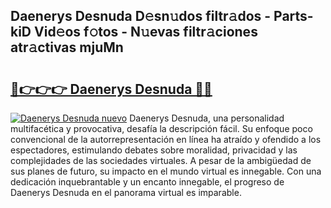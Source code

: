 ## Daenerys Desnuda D𝚎sn𝚞dos filtr𝚊dos - Parts-kiD Vid𝚎os f𝚘tos - N𝚞evas filtr𝚊ciones atr𝚊ctivas mjuMn

# <h2><a href="http://mbbxe2.tromn.icu/?c=Daenerys+Desnuda">🔗👉👉👉 Daenerys Desnuda 🔗🔗</a></h2>

[![Daenerys Desnuda nuevo](https://i.imgur.com/pEAQMta.gif)](http://mbbxe2.tromn.icu/?c=Daenerys+Desnuda)
Daenerys Desnuda, una personalidad multifacética y provocativa, desafía la descripción fácil. Su enfoque poco convencional de la autorrepresentación en línea ha atraído y ofendido a los espectadores, estimulando debates sobre moralidad, privacidad y las complejidades de las sociedades virtuales. A pesar de la ambigüedad de sus planes de futuro, su impacto en el mundo virtual es innegable. Con una dedicación inquebrantable y un encanto innegable, el progreso de Daenerys Desnuda en el panorama virtual es imparable.
